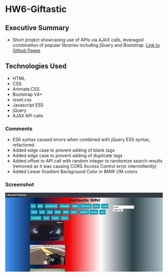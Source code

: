 # HW6-Giftastic

## Executive Summary
* Short project showcasing use of APIs via AJAX calls, leveraged combination of popular libraries including jQuery and Bootstrap. 
[Link to Github Pages](https://bavarianstance.github.io/hw6-giftastic/ "Giftastic Widget")

## Technologies Used
* HTML
* CSS
* Animate.CSS
* Bootstrap V4+
* reset.css
* Javascript ES5
* jQuery
* AJAX API calls

### Comments
* ES6 syntax caused errors when combined with jQuery ES5 syntax, refactored.
* Added edge case to prevent adding of blank tags
* Added edge case to prevent adding of duplicate tags
* Added offset to API call with random integer to randomize search results (removed as it was causing CORS Access Control error intermittently)
* Added Linear Gradient Background Color in BMW //M colors

### Screenshot
![screenshot](./assets/images/screenshot.png "Screenshot")